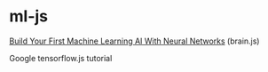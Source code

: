 # ml-js

[Build Your First Machine Learning AI With Neural Networks](https://youtu.be/60c4rMq-aH0?si=Inws0NM1FhnblPIO) (brain.js)

Google tensorflow.js tutorial
